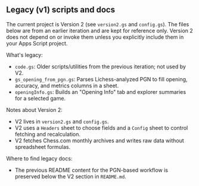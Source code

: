 ## Legacy (v1) scripts and docs

The current project is Version 2 (see `version2.gs` and `config.gs`). The files below are from an earlier iteration and are kept for reference only. Version 2 does not depend on or invoke them unless you explicitly include them in your Apps Script project.

What's legacy:
- `code.gs`: Older scripts/utilities from the previous iteration; not used by V2.
- `gs_opening_from_pgn.gs`: Parses Lichess-analyzed PGN to fill opening, accuracy, and metrics columns in a sheet.
- `openingInfo.gs`: Builds an "Opening Info" tab and explorer summaries for a selected game.

Notes about Version 2:
- V2 lives in `version2.gs` and `config.gs`.
- V2 uses a `Headers` sheet to choose fields and a `Config` sheet to control fetching and recalculation.
- V2 fetches Chess.com monthly archives and writes raw data without spreadsheet formulas.

Where to find legacy docs:
- The previous README content for the PGN-based workflow is preserved below the V2 section in `README.md`.

